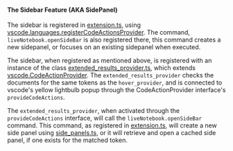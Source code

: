 #### The Sidebar Feature (AKA SidePanel)

The sidebar is registered in [extension.ts](../extension.ts), using [vscode.languages.registerCodeActionsProvider](https://code.visualstudio.com/api/references/vscode-api). The command, ```liveNotebook.openSideBar``` is also
registered there, this command creates a new sidepanel, or focuses on an existing sidepanel when executed.

The sidebar, when registered as mentioned above, is registered with an instance of the class [extended_results_provider.ts](../extended_results_provider.ts), which extends [vscode.CodeActionProvider](https://code.visualstudio.com/api/references/vscode-api). The ```extended_results_provider``` checks the documents for the same tokens as the ```hover_provider```, and is connected to vscode's yellow lightbulb popup through the CodeActionProvider interface's ```provideCodeActions```.

The ```extended_results_provider```, when activated through the ```provideCodeActions``` interface, will call the ```liveNotebook.openSideBar``` command. This command, as registered in [extension.ts](../extension.ts), will create a new side panel using [side_panels.ts](../side_panels.ts), or it will retrieve and open a cached side panel, if one exists for the matched token.
